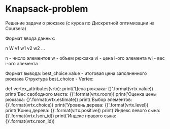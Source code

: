 # Knapsack-problem

Решение задачи о рюкзаке (с курса по Дискретной оптимизации на Coursera)

Формат ввода данных:

n W
v1 w1
v2 w2
...

n - число элементов
w - объем рюкзака
vi - цена i-ого элемента
wi - вес i-ого элемента

Формат вывода:
best_choice.value - итоговая цена заполненного рюкзака
Структура best_choice - Vertex:

def vertex_attributes(vrtx):
        print('Цена рюкзака: {}'.format(vrtx.value))
        print('Вес свободного места: {}'.format(vrtx.room))
        print('Оценка цены рюкзака: {}'.format(vrtx.estimate))
        print('Выбор элементов: {}'.format(vrtx.choice))
        print('Уровень дерева: {}'.format(vrtx.level))
        print('Конец дерева: {}'.format(vrtx.positive))
        print('Индекс левого сына: {}'.format(vrtx.lson_id))
        print('Индекс правого сына: {}'.format(vrtx.rson_id))
